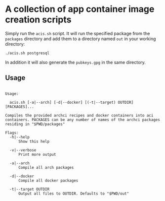 # A collection of app container image creation scripts
Simply run the `acis.sh` script. It will run the specified package from the `packages` directory and add them to a directory named `out` in your working directory:

	./acis.sh postgresql

In addition it will also generate the `pubkeys.gpg` in the same directory.

## Usage
```

Usage:

  acis.sh [-a|--arch] [-d|--docker] [(-t|--target) OUTDIR] [PACKAGES]...

Compiles the provided archci recipes and docker containers into aci containers. PACKAGES can be any number of names of the archci packages residing in "$PWD/packages"

Flags:
  -h|--help
      Show this help

  -v|--verbose
      Print more output

  -a|--arch
      Compile all arch packages

  -d|--docker
      Compile all docker packages

  -t|--target OUTDIR
      Output all files to OUTDIR. Defaults to "$PWD/out"

```

